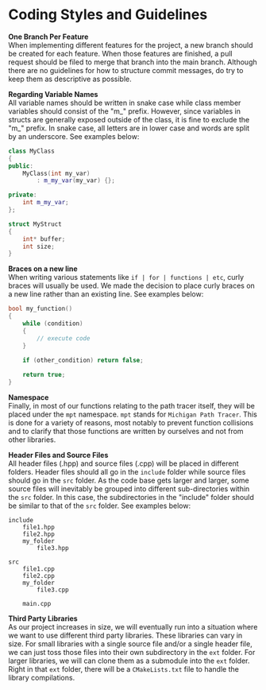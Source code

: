# Coding Styles and Guidelines
**One Branch Per Feature**<br>
When implementing different features for the project, a new branch should be created
for each feature. When those features are finished, a pull request should be filed to
merge that branch into the main branch. Although there are no guidelines for how to
structure commit messages, do try to keep them as descriptive as possible.

**Regarding Variable Names**<br>
All variable names should be written in snake case while class member variables should
consist of the "m_" prefix. However, since variables in structs are generally exposed
outside of the class, it is fine to exclude the "m_" prefix. In snake case, all letters
are in lower case and words are split by an underscore. See examples below:

```C++
class MyClass
{
public:
	MyClass(int my_var)
		: m_my_var(my_var) {};

private:
	int m_my_var;
};

struct MyStruct
{
	int* buffer;
	int size;
}
```

**Braces on a new line**<br>
When writing various statements like `if | for | functions | etc`, curly braces will
usually be used. We made the decision to place curly braces on a new line rather than an
existing line. See examples below:

```C++
bool my_function()
{
	while (condition)
	{
		// execute code
	}

	if (other_condition) return false;
	
	return true;
}
```

**Namespace**<br>
Finally, in most of our functions relating to the path tracer itself, they will be placed
under the `mpt` namespace. `mpt` stands for `Michigan Path Tracer`. This is
done for a variety of reasons, most notably to prevent function collisions and to clarify
that those functions are written by ourselves and not from other libraries.

**Header Files and Source Files**<br>
All header files (.hpp) and source files (.cpp) will be placed in different folders.
Header files should all go in the `include` folder while source files should go in
the `src` folder. As the code base gets larger and larger, some source files will
inevitably be grouped into different sub-directories within the `src` folder. In
this case, the subdirectories in the "include" folder should be similar to that of
the `src` folder. See examples below:

```
include
	file1.hpp
	file2.hpp
	my_folder
		file3.hpp

src
	file1.cpp
	file2.cpp
	my_folder
		file3.cpp

	main.cpp
```

**Third Party Libraries**<br>
As our project increases in size, we will eventually run into a situation where we want
to use different third party libraries. These libraries can vary in size. For small
libraries with a single source file and/or a single header file, we can just toss those
files into their own subdirectory in the `ext` folder. For larger libraries, we will
can clone them as a submodule into the `ext` folder. Right in that `ext` folder,
there will be a `CMakeLists.txt` file to handle the library compilations.
